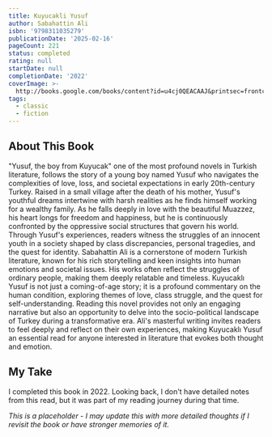 ```yaml
---
title: Kuyucakli Yusuf
author: Sabahattin Ali
isbn: '9798311035279'
publicationDate: '2025-02-16'
pageCount: 221
status: completed
rating: null
startDate: null
completionDate: '2022'
coverImage: >-
  http://books.google.com/books/content?id=u4cj0QEACAAJ&printsec=frontcover&img=1&zoom=1&source=gbs_api
tags:
  - classic
  - fiction
---
```


## About This Book

"Yusuf, the boy from Kuyucak" one of the most profound novels in Turkish literature, follows the story of a young boy named Yusuf who navigates the complexities of love, loss, and societal expectations in early 20th-century Turkey. Raised in a small village after the death of his mother, Yusuf's youthful dreams intertwine with harsh realities as he finds himself working for a wealthy family. As he falls deeply in love with the beautiful Muazzez, his heart longs for freedom and happiness, but he is continuously confronted by the oppressive social structures that govern his world. Through Yusuf's experiences, readers witness the struggles of an innocent youth in a society shaped by class discrepancies, personal tragedies, and the quest for identity. Sabahattin Ali is a cornerstone of modern Turkish literature, known for his rich storytelling and keen insights into human emotions and societal issues. His works often reflect the struggles of ordinary people, making them deeply relatable and timeless. Kuyucaklı Yusuf is not just a coming-of-age story; it is a profound commentary on the human condition, exploring themes of love, class struggle, and the quest for self-understanding. Reading this novel provides not only an engaging narrative but also an opportunity to delve into the socio-political landscape of Turkey during a transformative era. Ali's masterful writing invites readers to feel deeply and reflect on their own experiences, making Kuyucaklı Yusuf an essential read for anyone interested in literature that evokes both thought and emotion.

## My Take

I completed this book in 2022. Looking back, I don't have detailed notes from this read, but it was part of my reading journey during that time.

_This is a placeholder - I may update this with more detailed thoughts if I revisit the book or have stronger memories of it._

